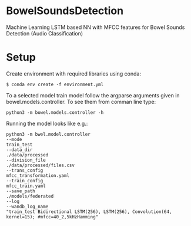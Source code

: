 # BowelSoundsDetection
Machine Learning LSTM based NN with MFCC features for Bowel Sounds Detection (Audio Classification) 
# Setup

Create environment with required libraries using conda:

```
$ conda env create -f environment.yml

```


To a selected model train model follow the argparse arguments given in bowel.models.controller.
To see them from comman line type:
```
python3 -m bowel.models.controller -h
```

Running the model looks like e.g.:
```
python3 -m bwel.model.controller 
--mode
train_test
--data_dir
./data/processed
--division_file
./data/processed/files.csv
--trans_config
mfcc_transformation.yaml
--train_config
mfcc_train.yaml
--save_path
./models/federated
--log
--wandb_log_name
"train_test Bidirectional LSTM(256), LSTM(256), Convolution(64, kernel=15); #mfcc=40_2,5kHzHamming"
```